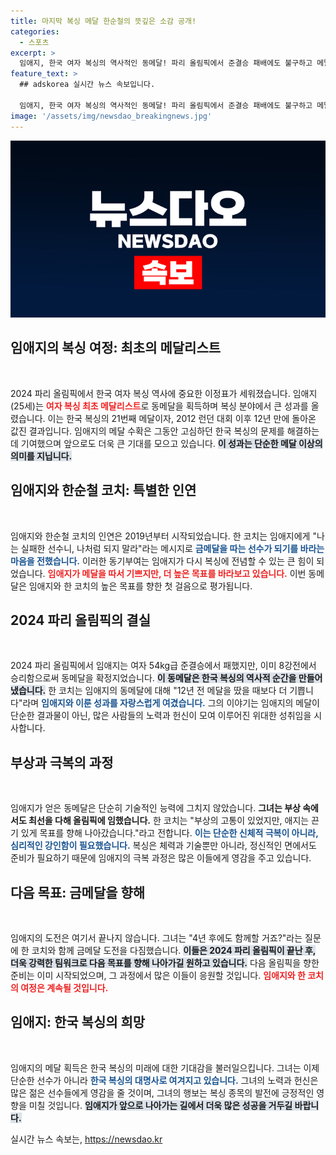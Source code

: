 ```yaml
---
title: 마지막 복싱 메달 한순철의 뜻깊은 소감 공개!
categories:
  - 스포츠
excerpt: >
  임애지, 한국 여자 복싱의 역사적인 동메달! 파리 올림픽에서 준결승 패배에도 불구하고 메달을 획득하며 복싱의 새로운 이정표를 세웠다. 4년 뒤 금메달 도전!이라는 한 코치의 응원과 함께, 두 사람의 여정은 계속된다.
feature_text: >
  ## adskorea 실시간 뉴스 속보입니다.

  임애지, 한국 여자 복싱의 역사적인 동메달! 파리 올림픽에서 준결승 패배에도 불구하고 메달을 획득하며 복싱의 새로운 이정표를 세웠다. 4년 뒤 금메달 도전!이라는 한 코치의 응원과 함께, 두 사람의 여정은 계속된다.
image: '/assets/img/newsdao_breakingnews.jpg'
---
```


<p><img src="/assets/img/newsdao_breakingnews.jpg" alt="adskorea 속보" /></p>

<h2 data-ke-size="size26">임애지의 복싱 여정: 최초의 메달리스트</h2>

<p data-ke-size="size16">&nbsp;</p>

<p>2024 파리 올림픽에서 한국 여자 복싱 역사에 중요한 이정표가 세워졌습니다. 임애지(25세)는 <b><span style="color: #ee2323;">여자 복싱 최초 메달리스트</span></b>로 동메달을 획득하며 복싱 분야에서 큰 성과를 올렸습니다. 이는 한국 복싱의 21번째 메달이자, 2012 런던 대회 이후 12년 만에 돌아온 값진 결과입니다. 임애지의 메달 수확은 그동안 고심하던 한국 복싱의 문제를 해결하는데 기여했으며 앞으로도 더욱 큰 기대를 모으고 있습니다. <b><span style="background-color: #21538527;">이 성과는 단순한 메달 이상의 의미를 지닙니다.</span></b></p>

<h2 data-ke-size="size26">임애지와 한순철 코치: 특별한 인연</h2>

<p data-ke-size="size16">&nbsp;</p>

<p>임애지와 한순철 코치의 인연은 2019년부터 시작되었습니다. 한 코치는 임애지에게 "나는 실패한 선수니, 나처럼 되지 말라"라는 메시지로 <b><span style="color: #1a5490;">금메달을 따는 선수가 되기를 바라는 마음을 전했습니다.</span></b> 이러한 동기부여는 임애지가 다시 복싱에 전념할 수 있는 큰 힘이 되었습니다. <b><span style="color: #ee2323;">임애지가 메달을 따서 기쁘지만, 더 높은 목표를 바라보고 있습니다.</span></b> 이번 동메달은 임애지와 한 코치의 높은 목표를 향한 첫 걸음으로 평가됩니다.</p>

<h2 data-ke-size="size26">2024 파리 올림픽의 결실</h2>

<p data-ke-size="size16">&nbsp;</p>

<p>2024 파리 올림픽에서 임애지는 여자 54kg급 준결승에서 패했지만, 이미 8강전에서 승리함으로써 동메달을 확정지었습니다. <b><span style="background-color: #21538527;">이 동메달은 한국 복싱의 역사적 순간을 만들어냈습니다.</span></b> 한 코치는 임애지의 동메달에 대해 "12년 전 메달을 땄을 때보다 더 기쁩니다"라며 <b><span style="color: #1a5490;">임애지와 이룬 성과를 자랑스럽게 여겼습니다.</span></b> 그의 이야기는 임애지의 메달이 단순한 결과물이 아닌, 많은 사람들의 노력과 헌신이 모여 이루어진 위대한 성취임을 시사합니다.</p>

<h2 data-ke-size="size26">부상과 극복의 과정</h2>

<p data-ke-size="size16">&nbsp;</p>

<p>임애지가 얻은 동메달은 단순히 기술적인 능력에 그치지 않았습니다. <b><span style="ee2323;">그녀는 부상 속에서도 최선을 다해 올림픽에 임했습니다.</span></b> 한 코치는 "부상의 고통이 있었지만, 애지는 끈기 있게 목표를 향해 나아갔습니다."라고 전합니다. <b><span style="color: #1a5490;">이는 단순한 신체적 극복이 아니라, 심리적인 강인함이 필요했습니다.</span></b> 복싱은 체력과 기술뿐만 아니라, 정신적인 면에서도 준비가 필요하기 때문에 임애지의 극복 과정은 많은 이들에게 영감을 주고 있습니다.</p>

<h2 data-ke-size="size26">다음 목표: 금메달을 향해</h2>

<p data-ke-size="size16">&nbsp;</p>

<p>임애지의 도전은 여기서 끝나지 않습니다. 그녀는 "4년 후에도 함께할 거죠?"라는 질문에 한 코치와 함께 금메달 도전을 다짐했습니다. <b><span style="background-color: #21538527;">이들은 2024 파리 올림픽이 끝난 후, 더욱 강력한 팀워크로 다음 목표를 향해 나아가길 원하고 있습니다.</span></b> 다음 올림픽을 향한 준비는 이미 시작되었으며, 그 과정에서 많은 이들이 응원할 것입니다. <b><span style="color: #ee2323;">임애지와 한 코치의 여정은 계속될 것입니다.</span></b></p>

<h2 data-ke-size="size26">임애지: 한국 복싱의 희망</h2>

<p data-ke-size="size16">&nbsp;</p>

<p>임애지의 메달 획득은 한국 복싱의 미래에 대한 기대감을 불러일으킵니다. 그녀는 이제 단순한 선수가 아니라 <b><span style="color: #1a5490;">한국 복싱의 대명사로 여겨지고 있습니다.</span></b> 그녀의 노력과 헌신은 많은 젊은 선수들에게 영감을 줄 것이며, 그녀의 행보는 복싱 종목의 발전에 긍정적인 영향을 미칠 것입니다. <b><span style="background-color: #21538527;">임애지가 앞으로 나아가는 길에서 더욱 많은 성공을 거두길 바랍니다.</span></b></p>
실시간 뉴스 속보는, <a href="https://newsdao.kr" rel="dofollow">https://newsdao.kr</a>



